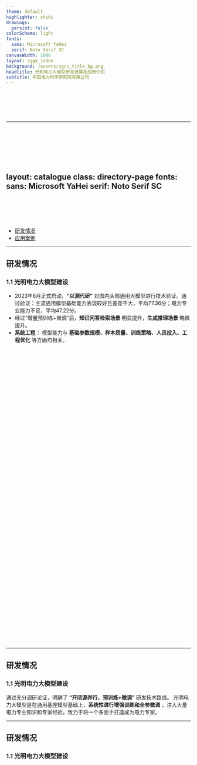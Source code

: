 ```yaml
---
theme: default
highlighter: shiki
drawings:
  persist: false
colorSchema: light
fonts:
  sans: Microsoft YaHei
  serif: Noto Serif SC
canvasWidth: 1080
layout: sggm_index
background: /assets/sgcc_title_bg.png
headtitle: 光明电力大模型研发进展及应用介绍
subtitle: 中国电力科学研究院有限公司
---
```


<style>
h1 {
  color: #FFF;
}
</style>

# 光明电力大模型研发进展及应用介绍

---
# theme: ./theme/sgcc/sgcc-theme-starter/
layout: catalogue
class: directory-page
fonts:
  sans: Microsoft YaHei
  serif: Noto Serif SC
---

# 目录

<ul class="directory-list">
  <li><a href="/3">研发情况</a></li>
  <li><a href="/3">应用案例</a></li>
</ul>

---

## 研发情况
### 1.1 光明电力大模型建设


<div class="grid grid-cols-1 mt-3">

<TextCard title="通用大模型技术验证">

- 2023年8月正式启动，**“以测代研”** 对国内头部通用大模型进行技术验证。通过验证：主流通用模型基础能力表现较好且差距不大，平均77.36分；电力专业能力不足，平均47.22分。
- 经过“增量预训练+微调”后，**知识问答检索场景** 明显提升，**生成推理场景** 略微提升。
- **系统工程：** 模型能力与 **基础参数规模、样本质量、训练策略、人员投入、工程优化** 等方面均相关。
</TextCard>
</div>

<div class="grid grid-cols-4">
<div class="grid grid-cols-1" style="width: 200px;height:200px;">
<RadarChart />
</div>
<div class="grid grid-cols-1" style="width: 200px;height:200px;">
<RadarChart />
</div>
<div class="grid grid-cols-1" style="width: 200px;height:200px;">
<RadarChart />
</div>
<div class="grid grid-cols-1" style="width: 200px;height:200px;">
<RadarChart />
</div>
</div>

---

## 研发情况
### 1.1 光明电力大模型建设

<div class="grid grid-cols-1 mt-15">
<TextCard title="研发路线">

通过充分调研论证，明确了 **“开闭源并行、预训练+微调”** 研发技术路线。
光明电力大模型是在通用基座模型基础上，**系统性进行增强训练和全参微调** ，注入大量电力专业知识和专家经验，致力于将一个多面手打造成为电力专家。

</TextCard>
</div>
<div class="grid grid-cols-3 mt-15">
</div>

---

## 研发情况
### 1.1 光明电力大模型建设

